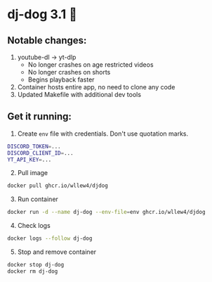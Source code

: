 # dj-dog 3.1 🐋
## Notable changes:
1. youtube-dl -> yt-dlp
	* No longer crashes on age restricted videos
	* No longer crashes on shorts
	* Begins playback faster
1. Container hosts entire app, no need to clone any code
1. Updated Makefile with additional dev tools

## Get it running:
1. Create `env` file with credentials. Don't use quotation marks.
```sh
DISCORD_TOKEN=...
DISCORD_CLIENT_ID=...
YT_API_KEY=...
```
2. Pull image
```sh
docker pull ghcr.io/wllew4/djdog
```
3. Run container
```sh
docker run -d --name dj-dog --env-file=env ghcr.io/wllew4/djdog
```
4. Check logs
```sh
docker logs --follow dj-dog
```
5. Stop and remove container
```sh
docker stop dj-dog
docker rm dj-dog
```

